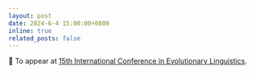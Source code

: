 ```yaml
---
layout: post
date: 2024-6-4 15:00:00+0800
inline: true
related_posts: false
---
```


 🥳  To appear at [15th International Conference in Evolutionary Linguistics](https://www.ciel-15.com/#/home).
